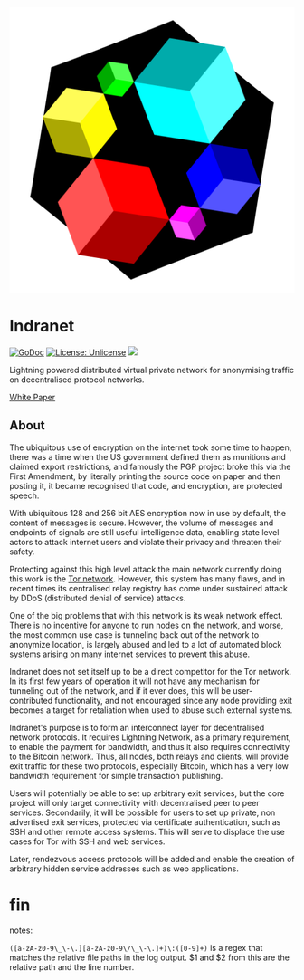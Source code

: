![Indra Routing Protocol Logo](docs/logo.png)

# Indranet

[![GoDoc](https://img.shields.io/badge/godoc-reference-blue.svg)](https://pkg.go.dev/github.com/indra-labs/indra)
[![License: Unlicense](https://img.shields.io/badge/license-Unlicense-blue.svg)](http://unlicense.org/)
[![](https://img.shields.io/badge/chat-telegram-blue)](https://t.me/indranet)

Lightning powered distributed virtual private network for anonymising traffic on
decentralised protocol networks.

[White Paper](docs/whitepaper.md)

## About

The ubiquitous use of encryption on the internet took some time to happen,
there was a time when the US government defined them as munitions and
claimed export restrictions, and famously the PGP project broke this via the
First Amendment, by literally printing the source code on paper and then
posting it, it became recognised that code, and encryption, are protected
speech.

With ubiquitous 128 and 256 bit AES encryption now in use by default, the
content of messages is secure. However, the volume of messages and endpoints of
signals are still useful intelligence data, enabling state level actors to 
attack internet users and violate their privacy and threaten their safety.

Protecting against this high level attack the main network currently doing
this work is the [Tor network](https://torproject.org). However, this system
has many flaws, and in recent times its centralised relay registry has come
under sustained attack by DDoS (distributed denial of service) attacks.

One of the big problems that with this network is its weak network
effect. There is no incentive for anyone to run nodes on the network, and
worse, the most common use case is tunneling back out of the network to
anonymize location, is largely abused and led to a lot of automated block
systems arising on many internet services to prevent this abuse.

Indranet does not set itself up to be a direct competitor for the Tor network.
In its first few years of operation it will not have any mechanism for
tunneling out of the network, and if it ever does, this will be user-contributed
functionality, and not encouraged since any node providing exit becomes a target
for retaliation when used to abuse such external systems.

Indranet's purpose is to form an interconnect layer for decentralised network
protocols. It requires Lightning Network, as a primary requirement, to enable
the payment for bandwidth, and thus it also requires connectivity to the
Bitcoin network. Thus, all nodes, both relays and clients, will provide exit
traffic for these two protocols, especially Bitcoin, which has a very low
bandwidth requirement for simple transaction publishing.

Users will potentially be able to set up arbitrary exit services, but the core
project will only target connectivity with decentralised peer to peer services.
Secondarily, it will be possible for users to set up private, non advertised
exit services, protected via certificate authentication, such as SSH and other
remote access systems. This will serve to displace the use cases for Tor with
SSH and web services.

Later, rendezvous access protocols will be added and enable the creation of
arbitrary hidden service addresses such as web applications.

# fin

notes:

`([a-zA-z0-9\_\-\.][a-zA-z0-9\/\_\-\.]+)\:([0-9]+)` is a regex that 
matches the relative file paths in the log output. $1 and $2 from this are the relative path and the line number.